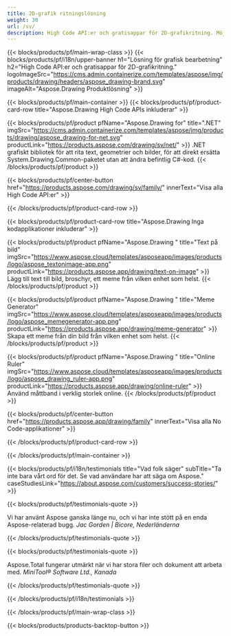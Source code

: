 ```yaml
---
title: 2D-grafik ritningslösning 
weight: 30
url: /sv/
description: High Code API:er och gratisappar för 2D-grafikritning. Möjlighet att rita text, linjer, kurvor och figurer samt konvertera bilder till olika format.
---
```


{{< blocks/products/pf/main-wrap-class >}}
{{< blocks/products/pf/i18n/upper-banner h1="Lösning för grafisk bearbetning" h2="High Code API:er och gratisappar för 2D-grafikritning." logoImageSrc="https://cms.admin.containerize.com/templates/aspose/img/products/drawing/headers/aspose_drawing-brand.svg" imageAlt="Aspose.Drawing Produktlösning" >}}

{{< blocks/products/pf/main-container >}}
{{< blocks/products/pf/product-card-row title="Aspose.Drawing High Code APIs inkluderar" >}}

{{< blocks/products/pf/product pfName="Aspose.Drawing for" title=".NET" imgSrc="https://cms.admin.containerize.com/templates/aspose/img/products/drawing/aspose_drawing-for-net.svg" productLink="https://products.aspose.com/drawing/sv/net/" >}}
.NET grafiskt bibliotek för att rita text, geometrier och bilder, för att direkt ersätta System.Drawing.Common-paketet utan att ändra befintlig C#-kod.
{{< /blocks/products/pf/product >}}

{{< blocks/products/pf/center-button href="https://products.aspose.com/drawing/sv/family/" innerText="Visa alla High Code API:er" >}}

{{< /blocks/products/pf/product-card-row >}}

{{< blocks/products/pf/product-card-row title="Aspose.Drawing Inga kodapplikationer inkluderar" >}}

{{< blocks/products/pf/product pfName="Aspose.Drawing " title="Text på bild" imgSrc="https://www.aspose.cloud/templates/asposeapp/images/products/logo/aspose_textonimage-app.png" productLink="https://products.aspose.app/drawing/text-on-image" >}}
Lägg till text till bild, broschyr, ett meme från vilken enhet som helst.
{{< /blocks/products/pf/product >}}

{{< blocks/products/pf/product pfName="Aspose.Drawing " title="Meme Generator" imgSrc="https://www.aspose.cloud/templates/asposeapp/images/products/logo/aspose_memegenerator-app.png" productLink="https://products.aspose.app/drawing/meme-generator" >}}
Skapa ett meme från din bild från vilken enhet som helst.
{{< /blocks/products/pf/product >}}

{{< blocks/products/pf/product pfName="Aspose.Drawing " title="Online Ruler" imgSrc="https://www.aspose.cloud/templates/asposeapp/images/products/logo/aspose_drawing_ruler-app.png" productLink="https://products.aspose.app/drawing/online-ruler" >}}
Använd måttband i verklig storlek online.
{{< /blocks/products/pf/product >}}

{{< blocks/products/pf/center-button href="https://products.aspose.app/drawing/family" innerText="Visa alla No Code-applikationer" >}}

{{< /blocks/products/pf/product-card-row >}}

{{< /blocks/products/pf/main-container >}}

{{< blocks/products/pf/i18n/testimonials title="Vad folk säger" subTitle="Ta inte bara vårt ord för det. Se vad användare har att säga om Aspose." caseStudiesLink="https://about.aspose.com/customers/success-stories/" >}}

{{< blocks/products/pf/testimonials-quote >}}
<p class="first">
 Vi har använt Aspose ganska länge nu, och vi har inte stött på en enda Aspose-relaterad bugg.
 <em>
  Jac Gorden | Bicore, Nederländerna
 </em>
</p>

{{< /blocks/products/pf/testimonials-quote >}}

{{< blocks/products/pf/testimonials-quote >}}
<p class="second">
 Aspose.Total fungerar utmärkt när vi har stora filer och dokument att arbeta med.
 <em>
  MiniTool® Software Ltd., Kanada
 </em>
</p>

{{< /blocks/products/pf/testimonials-quote >}}

{{< /blocks/products/pf/i18n/testimonials >}}

{{< /blocks/products/pf/main-wrap-class >}}

{{< blocks/products/products-backtop-button >}}
